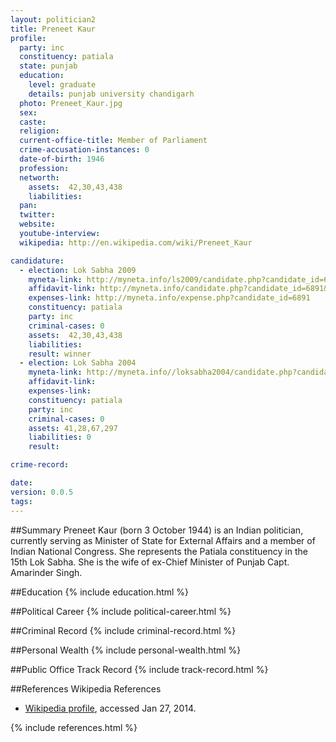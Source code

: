 ```yaml
---
layout: politician2
title: Preneet Kaur
profile: 
  party: inc
  constituency: patiala
  state: punjab
  education: 
    level: graduate
    details: punjab university chandigarh
  photo: Preneet_Kaur.jpg
  sex: 
  caste: 
  religion: 
  current-office-title: Member of Parliament
  crime-accusation-instances: 0
  date-of-birth: 1946
  profession: 
  networth: 
    assets:  42,30,43,438
    liabilities: 
  pan: 
  twitter: 
  website: 
  youtube-interview: 
  wikipedia: http://en.wikipedia.com/wiki/Preneet_Kaur

candidature: 
  - election: Lok Sabha 2009
    myneta-link: http://myneta.info/ls2009/candidate.php?candidate_id=6891
    affidavit-link: http://myneta.info/candidate.php?candidate_id=6891&scan=original
    expenses-link: http://myneta.info/expense.php?candidate_id=6891
    constituency: patiala 
    party: inc
    criminal-cases: 0
    assets:  42,30,43,438
    liabilities: 
    result: winner 
  - election: Lok Sabha 2004
    myneta-link: http://myneta.info//loksabha2004/candidate.php?candidate_id=3068
    affidavit-link: 
    expenses-link: 
    constituency: patiala 
    party: inc
    criminal-cases: 0
    assets: 41,28,67,297
    liabilities: 0
    result:  

crime-record: 

date: 
version: 0.0.5
tags: 
---
```

##Summary
Preneet Kaur (born 3 October 1944) is an Indian politician, currently serving as Minister of State for External Affairs and a member of Indian National Congress. She represents the Patiala constituency in the 15th Lok Sabha. She is the wife of ex-Chief Minister of Punjab Capt. Amarinder Singh.




##Education
{% include education.html %}


##Political Career
{% include political-career.html %}


##Criminal Record
{% include criminal-record.html %}


##Personal Wealth
{% include personal-wealth.html %}


##Public Office Track Record
{% include track-record.html %}


##References
Wikipedia References
- [Wikipedia profile]({{page.profile.wikipedia}}), accessed Jan 27, 2014.



{% include references.html %}
